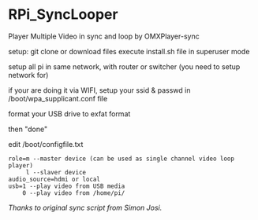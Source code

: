 # RPi_SyncLooper
Player Multiple Video in sync and loop by OMXPlayer-sync 

  setup:
  git clone or download files
  execute install.sh file in superuser mode
  
  setup all pi in same network, with router or switcher (you need to setup network for)
  
  if your are doing it via WIFI, setup your ssid & passwd in /boot/wpa_supplicant.conf file
  
  format your USB drive to exfat format
  
  then "done"
  
  edit /boot/configfile.txt
  
    role=m --master device (can be used as single channel video loop player)
         l --slaver device
    audio_source=hdmi or local
    usb=1 --play video from USB media
        0 --play video from /home/pi/
        
        
*Thanks to original sync script from Simon Josi.*
